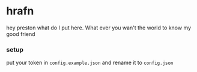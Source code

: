 # hrafn

hey preston what do I put here. What ever you wan't the world to know my good friend

### setup

put your token in `config.example.json` and rename it to `config.json`
